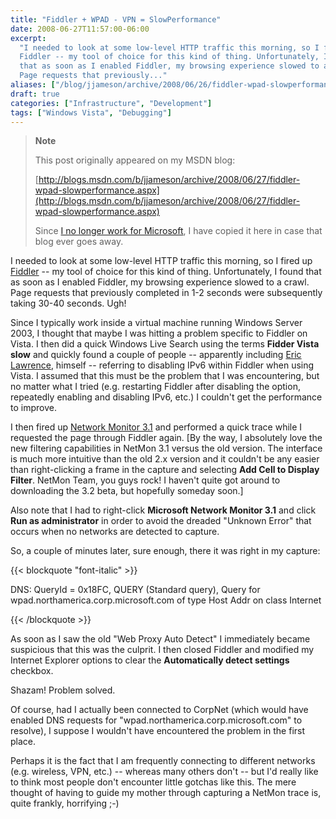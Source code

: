 ```yaml
---
title: "Fiddler + WPAD - VPN = SlowPerformance"
date: 2008-06-27T11:57:00-06:00
excerpt:
  "I needed to look at some low-level HTTP traffic this morning, so I fired up
  Fiddler -- my tool of choice for this kind of thing. Unfortunately, I found
  that as soon as I enabled Fiddler, my browsing experience slowed to a crawl.
  Page requests that previously..."
aliases: ["/blog/jjameson/archive/2008/06/26/fiddler-wpad-slowperformance.aspx", "/blog/jjameson/archive/2008/06/27/fiddler-wpad-slowperformance.aspx"]
draft: true
categories: ["Infrastructure", "Development"]
tags: ["Windows Vista", "Debugging"]
---
```


> **Note**
>
> This post originally appeared on my MSDN blog:
>
> [http://blogs.msdn.com/b/jjameson/archive/2008/06/27/fiddler-wpad-slowperformance.aspx](http://blogs.msdn.com/b/jjameson/archive/2008/06/27/fiddler-wpad-slowperformance.aspx)
>
> Since
> [I no longer work for Microsoft](/blog/jjameson/2011/09/02/last-day-with-microsoft),
> I have copied it here in case that blog ever goes away.

I needed to look at some low-level HTTP traffic this morning, so I fired up
[Fiddler](http://www.fiddlertool.com/) -- my tool of choice for this kind of
thing. Unfortunately, I found that as soon as I enabled Fiddler, my browsing
experience slowed to a crawl. Page requests that previously completed in 1-2
seconds were subsequently taking 30-40 seconds. Ugh!

Since I typically work inside a virtual machine running Windows Server 2003, I
thought that maybe I was hitting a problem specific to Fiddler on Vista. I then
did a quick Windows Live Search using the terms **Fidder Vista slow** and
quickly found a couple of people -- apparently including
[Eric Lawrence](http://groups.msn.com/HTTPFiddler/bugs.msnw?action=get_message&mview=0&ID_Message=815&LastModified=4675632312984197215),
himself -- referring to disabling IPv6 within Fiddler when using Vista. I
assumed that this must be the problem that I was encountering, but no matter
what I tried (e.g. restarting Fiddler after disabling the option, repeatedly
enabling and disabling IPv6, etc.) I couldn't get the performance to improve.

I then fired up
[Network Monitor 3.1](http://www.microsoft.com/downloads/details.aspx?familyid=18b1d59d-f4d8-4213-8d17-2f6dde7d7aac&displaylang=en)
and performed a quick trace while I requested the page through Fiddler again.
[By the way, I absolutely love the new filtering capabilities in NetMon 3.1
versus the old version. The interface is much more intuitive than the old 2.x
version and it couldn't be any easier than right-clicking a frame in the capture
and selecting **Add Cell to Display Filter**. NetMon Team, you guys rock! I
haven't quite got around to downloading the 3.2 beta, but hopefully someday
soon.]

Also note that I had to right-click **Microsoft Network Monitor 3.1** and click
**Run as administrator** in order to avoid the dreaded "Unknown Error" that
occurs when no networks are detected to capture.

So, a couple of minutes later, sure enough, there it was right in my capture:

{{< blockquote "font-italic" >}}

DNS: QueryId = 0x18FC, QUERY (Standard query), Query for
wpad.northamerica.corp.microsoft.com of type Host Addr on class Internet

{{< /blockquote >}}

As soon as I saw the old "Web Proxy Auto Detect" I immediately became suspicious
that this was the culprit. I then closed Fiddler and modified my Internet
Explorer options to clear the **Automatically detect settings** checkbox.

Shazam! Problem solved.

Of course, had I actually been connected to CorpNet (which would have enabled
DNS requests for "wpad.northamerica.corp.microsoft.com" to resolve), I suppose I
wouldn't have encountered the problem in the first place.

Perhaps it is the fact that I am frequently connecting to different networks
(e.g. wireless, VPN, etc.) -- whereas many others don't -- but I'd really like
to think most people don't encounter little gotchas like this. The mere thought
of having to guide my mother through capturing a NetMon trace is, quite frankly,
horrifying ;-)
